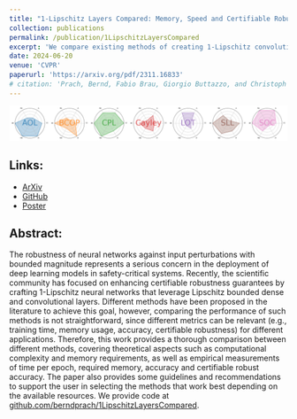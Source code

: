 ```yaml
---
title: "1-Lipschitz Layers Compared: Memory, Speed and Certifiable Robustness"
collection: publications
permalink: /publication/1LipschitzLayersCompared
excerpt: 'We compare existing methods of creating 1-Lipschitz convolutions, analysing them both theoretically as well as experimentally.'
date: 2024-06-20
venue: 'CVPR'
paperurl: 'https://arxiv.org/pdf/2311.16833'
# citation: 'Prach, Bernd, Fabio Brau, Giorgio Buttazzo, and Christoph H. Lampert. "1-Lipschitz Layers Compared: Memory, Speed, and Certifiable Robustness." arXiv preprint arXiv:2311.16833 (2023).'
---
```


<img src="/images/star_plot_line.png" alt="Radar plot of results" width="1200"/>


## Links:
- [ArXiv](https://arxiv.org/abs/2311.16833)
- [GitHub](https://github.com/berndprach/1LipschitzLayersCompared)
- [Poster](https://drive.google.com/file/d/1774juF7XtxgJTUi8g0a8B8sH8AuSvRj7/view?usp=sharing)

## Abstract:
The robustness of neural networks against input perturbations with bounded magnitude represents a serious concern 
in the deployment of deep learning models in safety-critical systems. Recently, the scientific community has 
focused on enhancing certifiable robustness guarantees by crafting 1-Lipschitz neural networks that leverage 
Lipschitz bounded dense and convolutional layers. Different methods have been proposed in the literature to 
achieve this goal, however, comparing the performance of such methods is not straightforward, since different 
metrics can be relevant (e.g., training time, memory usage, accuracy, certifiable robustness) for different 
applications. Therefore, this work provides a thorough comparison between different methods, covering theoretical 
aspects such as computational complexity and memory requirements, as well as empirical measurements of time per 
epoch, required memory, accuracy and certifiable robust accuracy. The paper also provides some guidelines and 
recommendations to support the user in selecting the methods that work best depending on the available resources. 
We provide code at [github.com/berndprach/1LipschitzLayersCompared](https://github.com/berndprach/1LipschitzLayersCompared).

